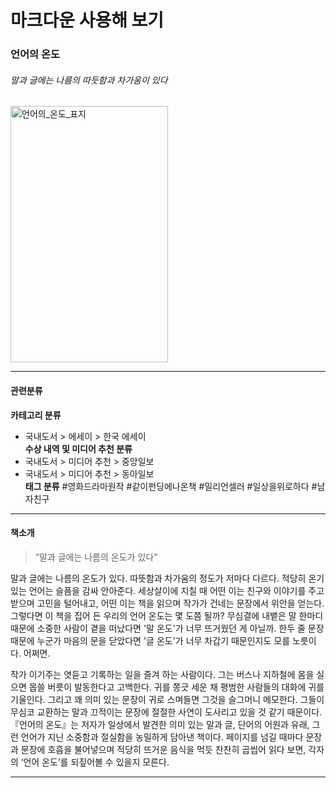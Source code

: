 마크다운 사용해 보기<!--h1-->
============================

### 언어의 온도 
###### 말과 글에는 나름의 따듯함과 차가움이 있다
<img src="http://image.yes24.com/goods/30387696/800x0" width="252px" height="410px" title="px(픽셀) 크기 설정" alt="언어의_온도_표지"></img><br/>
*** 
<!--수평선 옆에 주석 달면 수평선이 적용 안되고 문자 그대로 출력됨-->
#### 관련분류 <!--h4-->
**카테고리 분류** <!--강조-->
  * 국내도서 > 에세이 > 한국 에세이  
**수상 내역 및 미디어 추천 분류** 
  * 국내도서 > 미디어 추천 > 중앙일보
  * 국내도서 > 미디어 추천 > 동아일보  
**태그 분류** 
#영화드라마원작 #같이펀딩에나온책 #밀리언셀러 #일상을위로하다 #남자친구
<!--강조 문구가 리스트에 포함됨 해결방안은?-->
***
#### 책소개
> “말과 글에는 나름의 온도가 있다” 

말과 글에는 나름의 온도가 있다. 따뜻함과 차가움의 정도가 저마다 다르다. 적당히 온기 있는 언어는 슬픔을 감싸 안아준다. 세상살이에 지칠 때 어떤 이는 친구와 이야기를 주고받으며 고민을 털어내고, 어떤 이는 책을 읽으며 작가가 건네는 문장에서 위안을 얻는다. 그렇다면 이 책을 집어 든 우리의 언어 온도는 몇 도쯤 될까? 무심결에 내뱉은 말 한마디 때문에 소중한 사람이 곁을 떠났다면 '말 온도'가 너무 뜨거웠던 게 아닐까. 한두 줄 문장 때문에 누군가 마음의 문을 닫았다면 '글 온도'가 너무 차갑기 때문인지도 모를 노릇이다. 어쩌면.

작가 이기주는 엿듣고 기록하는 일을 즐겨 하는 사람이다. 그는 버스나 지하철에 몸을 실으면 몹쓸 버릇이 발동한다고 고백한다. 귀를 쫑긋 세운 채 평범한 사람들의 대화에 귀를 기울인다. 그리고 꽤 의미 있는 문장이 귀로 스며들면 그것을 슬그머니 메모한다. 그들이 무심코 교환하는 말과 끄적이는 문장에 절절한 사연이 도사리고 있을 것 같기 때문이다. 『언어의 온도』는 저자가 일상에서 발견한 의미 있는 말과 글, 단어의 어원과 유래, 그런 언어가 지닌 소중함과 절실함을 농밀하게 담아낸 책이다. 페이지를 넘길 때마다 문장과 문장에 호흡을 불어넣으며 적당히 뜨거운 음식을 먹듯 찬찬히 곱씹어 읽다 보면, 각자의 ‘언어 온도’를 되짚어볼 수 있을지 모른다.
***
  
